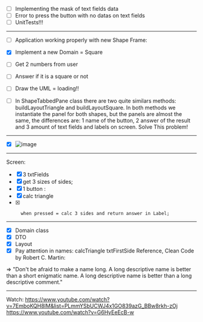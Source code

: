 - [ ] Implementing the mask of text fields data
- [ ] Error to press the button with no datas on text fields
- [ ] UnitTests!!!

______________________________

- [ ] Application working properly with new Shape Frame:
 
- [x] Implement a new Domain = Square
- [ ] Get 2 numbers from user
- [ ] Answer if it is a square or not
- [ ] Draw the UML = loading!!
- [ ] In ShapeTabbedPane class there are two quite similars methods: buildLayoutTriangle and buildLayoutSquare. In both 
methods we instantiate the panel for both shapes, but the panels are almost the same, the differences are: 
1 name of the button, 
2 answer of the result and
3 amount of text fields and labels on screen. 
Solve This problem! 


____________________________________



- [x] ![image](https://user-images.githubusercontent.com/81332287/227812569-6ab3c578-cb99-4c3f-8e46-1ccaed9f3ec5.png)

____________________________________

Screen:

- [x] 3 txtFields
- [x]	get 3 sizes of sides;
- [x] 1 button :	
- [x]	calc triangle
- [x]		when pressed = calc 3 sides and return answer in Label;
		
____________________

- [x] Domain class
- [x] DTO
- [x] Layout
- [x]  Pay attention in names:
	calcTriangle
	txtFirstSide
	Reference, Clean Code by Robert C. Martin:
	 
=> 	"Don't be afraid to make a name long. A long descriptive name is better than a short
enigmatic name. A long descriptive name is better than a long descriptive comment."
________________________________________


Watch:
https://www.youtube.com/watch?v=7EmboKQH8lM&list=PLmmYSbUCWJ4x1GO839azG_BBw8rkh-zOj
https://www.youtube.com/watch?v=G6HyEeEcB-w
	
	
